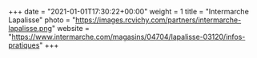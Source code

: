 +++
date = "2021-01-01T17:30:22+00:00"
weight = 1
title = "Intermarche Lapalisse"
photo = "https://images.rcvichy.com/partners/intermarche-lapalisse.png"
website = "https://www.intermarche.com/magasins/04704/lapalisse-03120/infos-pratiques"
+++
